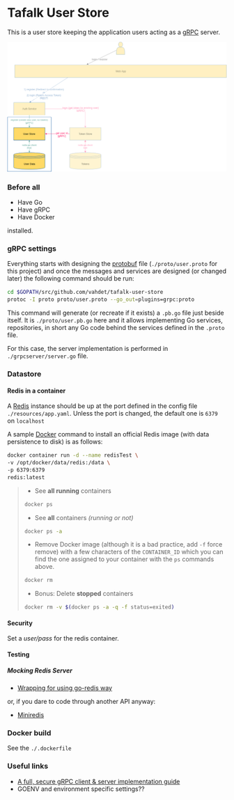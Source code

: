 # Tafalk User Store
This is a user store keeping the application users acting as a [gRPC](https://grpc.io/) server.

![alt text](diagram.png)

### Before all
* Have Go
* Have gRPC
* Have Docker

installed.
### gRPC settings
Everything starts with designing the [protobuf](https://github.com/google/protobuf) file 
(`./proto/user.proto` for this project) and once the messages and services are designed
(or changed later) the following command should be run:
```sh
cd $GOPATH/src/github.com/vahdet/tafalk-user-store
protoc -I proto proto/user.proto --go_out=plugins=grpc:proto
``` 

This command will generate (or recreate if it exists) a `.pb.go` file just beside itself. 
It is `./proto/user.pb.go` here and it allows implementing Go services, repositories, in short any Go code
behind the services defined in the `.proto` file.

For this case, the server implementation is performed in `./grpcserver/server.go` file.

### Datastore
#### Redis in a container
A [Redis](https://redis.io/) instance should be up at the port defined in the config file `./resources/app.yaml`. Unless the port is changed, the default one is `6379` on `localhost`

A sample [Docker]() command to install an official Redis image (with data persistence to disk) is as follows:

```sh
docker container run -d --name redisTest \
-v /opt/docker/data/redis:/data \
-p 6379:6379
redis:latest
``` 

> * See **all running** containers
>
> ```sh
> docker ps
>  ```
> * See **all** containers _(running or not)_
>
> ```sh
> docker ps -a
>  ```
> * Remove Docker image (although it is a bad practice, add `-f` force remove) 
with a few characters of the `CONTAINER_ID` which you can find the one assigned to your
container with the `ps` commands above.
>
> ```sh
> docker rm 
>  ```
> * Bonus: Delete **stopped** containers
>
> ```sh
> docker rm -v $(docker ps -a -q -f status=exited)
>  ```

#### Security
Set a *user/pass* for the redis container.

#### Testing
##### Mocking Redis Server
* [Wrapping for using go-redis way](https://github.com/go-redis/redis/issues/332)

or, if you dare to code through another API anyway:

* [Miniredis](https://github.com/alicebob/miniredis)

### Docker build
See the `./.dockerfile`

### Useful links
* [A full, secure gRPC client & server implementation guide](https://medium.com/pantomath/how-we-use-grpc-to-build-a-client-server-system-in-go-dd20045fa1c2)
* GOENV and environment specific settings??

